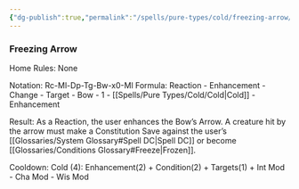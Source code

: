 ```yaml
---
{"dg-publish":true,"permalink":"/spells/pure-types/cold/freezing-arrow/","tags":["Spell/Cold","Spell/Utility"]}
---
```


### Freezing Arrow
Home Rules: None

Notation: Rc-Ml-Dp-Tg-Bw-x0-Ml
Formula:  Reaction - Enhancement - Change - Target - Bow - 1 - [[Spells/Pure Types/Cold/Cold\|Cold]] - Enhancement

Result:
As a Reaction, the user enhances the Bow’s Arrow. A creature hit by the arrow must make a Constitution Save against the user’s [[Glossaries/System Glossary#Spell DC\|Spell DC]] or become [[Glossaries/Conditions Glossary#Freeze\|Frozen]].

Cooldown:
Cold (4): Enhancement(2) + Condition(2) + Targets(1) + Int Mod - Cha Mod - Wis Mod